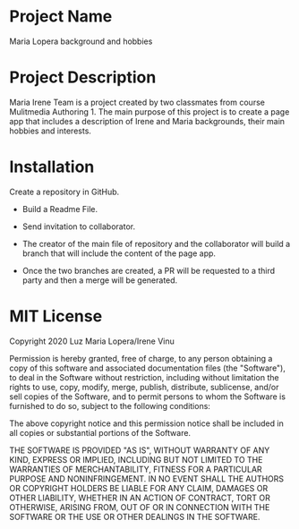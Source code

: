 # Project Name
Maria Lopera background and hobbies

# Project Description

Maria Irene Team is a project created by two classmates from course Mulitmedia Authoring 1. The main purpose of this project is to create a page app that includes a description of Irene and Maria backgrounds, their main hobbies and interests.

# Installation

Create a repository in GitHub.

* Build a Readme File.

* Send invitation to collaborator. 

* The creator of the main file of repository and the collaborator will build a branch that will include the content of the page app. 
* Once the two branches are created, a PR will be requested to a third party and then a merge will be generated.

# MIT License
Copyright 2020 Luz Maria Lopera/Irene Vinu

Permission is hereby granted, free of charge, to any person obtaining a copy of this software and associated documentation files (the "Software"), to deal in the Software without restriction, including without limitation the rights to use, copy, modify, merge, publish, distribute, sublicense, and/or sell copies of the Software, and to permit persons to whom the Software is furnished to do so, subject to the following conditions:

The above copyright notice and this permission notice shall be included in all copies or substantial portions of the Software.

THE SOFTWARE IS PROVIDED "AS IS", WITHOUT WARRANTY OF ANY KIND, EXPRESS OR IMPLIED, INCLUDING BUT NOT LIMITED TO THE WARRANTIES OF MERCHANTABILITY, FITNESS FOR A PARTICULAR PURPOSE AND NONINFRINGEMENT. IN NO EVENT SHALL THE AUTHORS OR COPYRIGHT HOLDERS BE LIABLE FOR ANY CLAIM, DAMAGES OR OTHER LIABILITY, WHETHER IN AN ACTION OF CONTRACT, TORT OR OTHERWISE, ARISING FROM, OUT OF OR IN CONNECTION WITH THE SOFTWARE OR THE USE OR OTHER DEALINGS IN THE SOFTWARE.